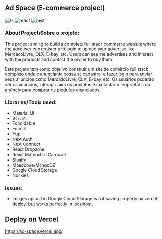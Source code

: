 ## Ad Space (E-commerce project)

<div style="display: inline">
  <img align="center" alt="ts" src="https://img.shields.io/badge/TypeScript-007ACC?style=for-the-badge&logo=typescript&logoColor=white" />
  <img align="center" alt="react" src="https://img.shields.io/badge/React-20232A?style=for-the-badge&logo=react&logoColor=61DAFB" />
  <img align="center" alt="next" src="https://img.shields.io/badge/Next-black?style=for-the-badge&logo=next.js&logoColor=white" />
</div>

### About Project/Sobre o projeto:

This project aiming to build a complete full stack commerce website where the advetiser can register and login to upload your advertise like MercadoLivre, OLX, E-bay, etc. Users can see the advertises and interact with the products and contact the owner to buy them


Este projeto tem como objetivo construir um site de comércio full stack completo onde o anunciante possa se cadastrar e fazer login para enviar seus anúncios como MercadoLivre, OLX, E-bay, etc. Os usuários poderão ver os anúncios, interagir com os produtos e contactar o proprietário do anúncio para comprar os produtos anunciados.


### Libraries/Tools used:

- Material UI
- Bcrypt
- Formidable
- Formik
- Yup
- Next Auth
- Next Connect
- React Dropzone
- React Material UI Carousel
- Slugify
- Mongoose/MongoDB
- Google Cloud Storage
- Nookies

### Issues:
- Images upload in Google Cloud Storage is not saving properly on vercel deploy, but works perfectly in localhost.

## Deploy on Vercel

https://ad-space.vercel.app/
